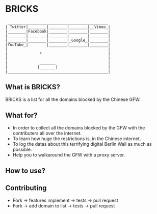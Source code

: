 BRICKS
======
	 ____________________________________________
	| Twitter|________|________|________|__Vimeo_|
	|________|Facebook|________|________|________|
	|________|________|________|________|________|
	|________|________|________|_Google_|________|
	|YouTube_|        |________|________|________|
	|                                            |
	|              *                             |
	|                                            |
	|              _______                       |
	|             |_______|                      |
	|____________________________________________|

## What is BRICKS?
BRICKS is a list for all the domains blocked by the Chinese GFW.

## What for?
* In order to collect all the domains blocked by the GFW with the contributers all over the internet.
* To learn how huge the restrictions is, in the Chinese internet.
* To log the datas about this terrifying digital Berlin Wall as much as possible.
* Help you to walkaround the GFW with a proxy server.

## How to use?


## Contributing
* Fork -> features implement -> tests -> pull request
* Fork -> add domain to list -> tests -> pull request
